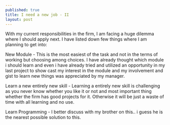 ```yaml
---
published: true
title: I need a new job - II
layout: post
---
```

With my current responsibilities in the firm, I am facing a huge dilemma where I should apply next. I have listed down few things where I am planning to get into:

New Module - This is the most easiest of the task and not in the terms of working but choosing among choices. I have already thought which module i should learn and even i have already tried and utilized an opportunity in my last project to show cast my interest in the module and my involvement and gist to learn new things was appreciated by my manager.

Learn a new entirely new skill - Learning a entirely new skill is challenging as you never know whether you like it or not and most important thing whether the firm has good projects for it. Otherwise it will be just a waste of time with all learning and no use.

Learn Programming - I better discuss with my brother on this.. i guess he is the nearest possible solution to this.

